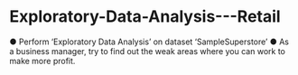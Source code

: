 # Exploratory-Data-Analysis---Retail
● Perform ‘Exploratory Data Analysis’ on dataset ‘SampleSuperstore’ ● As a business manager, try to find out the weak areas where you can work to make more profit.
